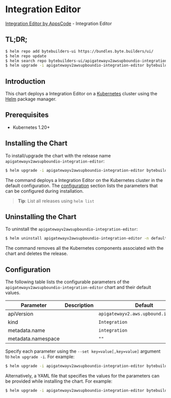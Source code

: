 # Integration Editor

[Integration Editor by AppsCode](https://byte.builders) - Integration Editor

## TL;DR;

```bash
$ helm repo add bytebuilders-ui https://bundles.byte.builders/ui/
$ helm repo update
$ helm search repo bytebuilders-ui/apigatewayv2awsupboundio-integration-editor --version=v0.4.18
$ helm upgrade -i apigatewayv2awsupboundio-integration-editor bytebuilders-ui/apigatewayv2awsupboundio-integration-editor -n default --create-namespace --version=v0.4.18
```

## Introduction

This chart deploys a Integration Editor on a [Kubernetes](http://kubernetes.io) cluster using the [Helm](https://helm.sh) package manager.

## Prerequisites

- Kubernetes 1.20+

## Installing the Chart

To install/upgrade the chart with the release name `apigatewayv2awsupboundio-integration-editor`:

```bash
$ helm upgrade -i apigatewayv2awsupboundio-integration-editor bytebuilders-ui/apigatewayv2awsupboundio-integration-editor -n default --create-namespace --version=v0.4.18
```

The command deploys a Integration Editor on the Kubernetes cluster in the default configuration. The [configuration](#configuration) section lists the parameters that can be configured during installation.

> **Tip**: List all releases using `helm list`

## Uninstalling the Chart

To uninstall the `apigatewayv2awsupboundio-integration-editor`:

```bash
$ helm uninstall apigatewayv2awsupboundio-integration-editor -n default
```

The command removes all the Kubernetes components associated with the chart and deletes the release.

## Configuration

The following table lists the configurable parameters of the `apigatewayv2awsupboundio-integration-editor` chart and their default values.

|     Parameter      | Description |                     Default                      |
|--------------------|-------------|--------------------------------------------------|
| apiVersion         |             | <code>apigatewayv2.aws.upbound.io/v1beta1</code> |
| kind               |             | <code>Integration</code>                         |
| metadata.name      |             | <code>integration</code>                         |
| metadata.namespace |             | <code>""</code>                                  |


Specify each parameter using the `--set key=value[,key=value]` argument to `helm upgrade -i`. For example:

```bash
$ helm upgrade -i apigatewayv2awsupboundio-integration-editor bytebuilders-ui/apigatewayv2awsupboundio-integration-editor -n default --create-namespace --version=v0.4.18 --set apiVersion=apigatewayv2.aws.upbound.io/v1beta1
```

Alternatively, a YAML file that specifies the values for the parameters can be provided while
installing the chart. For example:

```bash
$ helm upgrade -i apigatewayv2awsupboundio-integration-editor bytebuilders-ui/apigatewayv2awsupboundio-integration-editor -n default --create-namespace --version=v0.4.18 --values values.yaml
```
